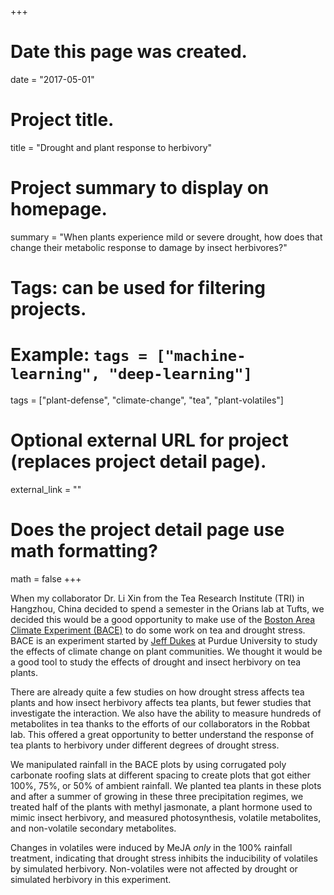 +++
# Date this page was created.
date = "2017-05-01"

# Project title.
title = "Drought and plant response to herbivory"

# Project summary to display on homepage.
summary = "When plants experience mild or severe drought, how does that change their metabolic response to damage by insect herbivores?"

# Tags: can be used for filtering projects.
# Example: `tags = ["machine-learning", "deep-learning"]`
tags = ["plant-defense", "climate-change", "tea", "plant-volatiles"]

# Optional external URL for project (replaces project detail page).
external_link = ""

# Does the project detail page use math formatting?
math = false
+++

When my collaborator Dr. Li Xin from the Tea Research Institute (TRI) in Hangzhou, China decided to spend a semester in the Orians lab at Tufts, we decided this would be a good opportunity to make use of the [Boston Area Climate Experiment (BACE)](http://web.ics.purdue.edu/~jsdukes/bace.html) to do some work on tea and drought stress.  BACE is an experiment started by [Jeff Dukes](http://web.ics.purdue.edu/~jsdukes/Dukes.html) at Purdue University to study the effects of climate change on plant communities. We thought it would be a good tool to study the effects of drought and insect herbivory on tea plants.

There are already quite a few studies on how drought stress affects tea plants and how insect herbivory affects tea plants, but fewer studies that investigate the interaction.  We also have the ability to measure hundreds of metabolites in tea thanks to the efforts of our collaborators in the Robbat lab.  This offered a great opportunity to better understand the response of tea plants to herbivory under different degrees of drought stress.

We manipulated rainfall in the BACE plots by using corrugated poly carbonate roofing slats at different spacing to create plots that got either 100%, 75%, or 50% of ambient rainfall.  We planted tea plants in these plots and after a summer of growing in these three precipitation regimes, we treated half of the plants with methyl jasmonate, a plant hormone used to mimic insect herbivory, and measured photosynthesis, volatile metabolites, and non-volatile secondary metabolites.

Changes in volatiles were induced by MeJA *only* in the 100% rainfall treatment, indicating that drought stress inhibits the inducibility of volatiles by simulated herbivory.  Non-volatiles were not affected by drought or simulated herbivory in this experiment.
